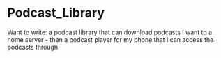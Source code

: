 # Podcast_Library
Want to write: a podcast library that can download podcasts I want to a home server - then a podcast player for my phone that I can access the podcasts through
